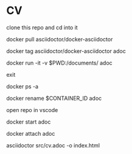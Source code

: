 # CV
clone this repo and cd into it

docker pull asciidoctor/docker-asciidoctor

docker tag asciidoctor/docker-asciidoctor adoc

docker run -it -v $PWD:/documents/ adoc

exit

docker ps -a

docker rename $CONTAINER_ID adoc

open repo in vscode

docker start adoc

docker attach adoc

asciidoctor src/cv.adoc -o index.html
